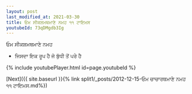 ```yaml
---
layout: post
last_modified_at: 2021-03-30
title: ਓਮ ਸੀਕਸ਼ਮਥਮਾਣੇ ਨਮਹ ੧੧ ਟਾਇਮਸ
youtubeId: 73qDMgdb3Ig
---
```

 
 
 ਓਮ ਸੀਕਸ਼ਮਥਮਾਣੇ ਨਮਹ  
 
 -  ਜਿਸਦਾ ਇਕ ਰੂਪ ਹੈ ਜੋ ਬੁੱਧੀ ਤੋਂ ਪਰੇ ਹੈ 
 
  
 
  
 
 
 
 
 
 


{% include youtubePlayer.html id=page.youtubeId %}
 
[Next]({{ site.baseurl }}{% link  split1/_posts/2012-12-15-ਓਮ ਚਾਚਾਰਥਮਾਣੇ ਨਮਹ ੧੧ ਟਾਇਮਸ.md%})
 
